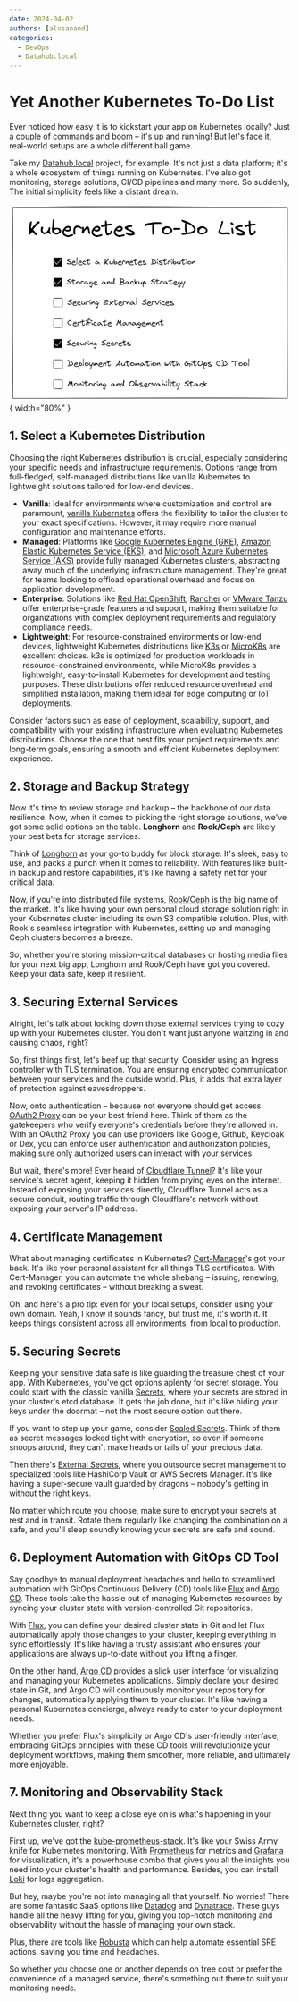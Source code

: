 ```yaml
---
date: 2024-04-02
authors: [alvsanand]
categories:
  - DevOps
  - Datahub.local
---
```

# Yet Another Kubernetes To-Do List

Ever noticed how easy it is to kickstart your app on Kubernetes locally? Just a couple of commands and boom – it's up and running! But let's face it, real-world setups are a whole different ball game.

Take my [Datahub.local](https://datahub-local.alvsanand.com/) project, for example. It's not just a data platform; it's a whole ecosystem of things running on Kubernetes. I've also got monitoring, storage solutions, CI/CD pipelines and many more. So suddenly, The initial simplicity feels like a distant dream.

![Kubernetes To-Do List](/img/kubernetes-to-do-list.png){ width="80%" }

## 1. Select a Kubernetes Distribution

Choosing the right Kubernetes distribution is crucial, especially considering your specific needs and infrastructure requirements. Options range from full-fledged, self-managed distributions like vanilla Kubernetes to lightweight solutions tailored for low-end devices.

- **Vanilla**: Ideal for environments where customization and control are paramount, [vanilla Kubernetes](https://kubernetes.io/) offers the flexibility to tailor the cluster to your exact specifications. However, it may require more manual configuration and maintenance efforts.
- **Managed**: Platforms like [Google Kubernetes Engine (GKE)](https://cloud.google.com/kubernetes-engine), [Amazon Elastic Kubernetes Service (EKS)](https://aws.amazon.com/es/eks/), and [Microsoft Azure Kubernetes Service (AKS)](https://azure.microsoft.com/es-es/products/kubernetes-service/) provide fully managed Kubernetes clusters, abstracting away much of the underlying infrastructure management. They're great for teams looking to offload operational overhead and focus on application development.
- **Enterprise**: Solutions like [Red Hat OpenShift](https://www.redhat.com/en/technologies/cloud-computing/openshift), [Rancher](https://www.rancher.com/) or [VMware Tanzu](https://www.vmware.com/products/vsphere/vsphere-with-tanzu.html) offer enterprise-grade features and support, making them suitable for organizations with complex deployment requirements and regulatory compliance needs.
- **Lightweight**: For resource-constrained environments or low-end devices, lightweight Kubernetes distributions like [K3s](https://docs.k3s.io/) or [MicroK8s](https://microk8s.io/) are excellent choices. k3s is optimized for production workloads in resource-constrained environments, while MicroK8s provides a lightweight, easy-to-install Kubernetes for development and testing purposes. These distributions offer reduced resource overhead and simplified installation, making them ideal for edge computing or IoT deployments.

Consider factors such as ease of deployment, scalability, support, and compatibility with your existing infrastructure when evaluating Kubernetes distributions. Choose the one that best fits your project requirements and long-term goals, ensuring a smooth and efficient Kubernetes deployment experience.

## 2. Storage and Backup Strategy

Now it's time to review storage and backup – the backbone of our data resilience. Now, when it comes to picking the right storage solutions, we've got some solid options on the table. **Longhorn** and **Rook/Ceph** are likely your best bets for storage services.

Think of [Longhorn](https://longhorn.io/) as your go-to buddy for block storage. It's sleek, easy to use, and packs a punch when it comes to reliability. With features like built-in backup and restore capabilities, it's like having a safety net for your critical data.

Now, if you're into distributed file systems, [Rook/Ceph](https://rook.io/) is the big name of the market. It's like having your own personal cloud storage solution right in your Kubernetes cluster including its own S3 compatible solution. Plus, with Rook's seamless integration with Kubernetes, setting up and managing Ceph clusters becomes a breeze.

So, whether you're storing mission-critical databases or hosting media files for your next big app, Longhorn and Rook/Ceph have got you covered. Keep your data safe, keep it resilient.

## 3. Securing External Services

Alright, let's talk about locking down those external services trying to cozy up with your Kubernetes cluster. You don't want just anyone waltzing in and causing chaos, right?

So, first things first, let's beef up that security. Consider using an Ingress controller with TLS termination. You are ensuring encrypted communication between your services and the outside world. Plus, it adds that extra layer of protection against eavesdroppers.

Now, onto authentication – because not everyone should get access. [OAuth2 Proxy](https://oauth2-proxy.github.io/oauth2-proxy/) can be your best friend here. Think of them as the gatekeepers who verify everyone's credentials before they're allowed in. With an OAuth2 Proxy you can use providers like Google, Github, Keycloak or Dex, you can enforce user authentication and authorization policies, making sure only authorized users can interact with your services.

But wait, there's more! Ever heard of [Cloudflare Tunnel](https://www.cloudflare.com/es-es/products/tunnel/)? It's like your service's secret agent, keeping it hidden from prying eyes on the internet. Instead of exposing your services directly, Cloudflare Tunnel acts as a secure conduit, routing traffic through Cloudflare's network without exposing your server's IP address.

## 4. Certificate Management

What about managing certificates in Kubernetes? [Cert-Manager](https://cert-manager.io/)'s got your back. It's like your personal assistant for all things TLS certificates. With Cert-Manager, you can automate the whole shebang – issuing, renewing, and revoking certificates – without breaking a sweat.

Oh, and here's a pro tip: even for your local setups, consider using your own domain. Yeah, I know it sounds fancy, but trust me, it's worth it. It keeps things consistent across all environments, from local to production.

## 5. Securing Secrets

Keeping your sensitive data safe is like guarding the treasure chest of your app. With Kubernetes, you've got options aplenty for secret storage. You could start with the classic vanilla [Secrets](https://kubernetes.io/docs/concepts/configuration/secret/), where your secrets are stored in your cluster's etcd database. It gets the job done, but it's like hiding your keys under the doormat – not the most secure option out there.

If you want to step up your game, consider [Sealed Secrets](https://sealed-secrets.netlify.app/). Think of them as secret messages locked tight with encryption, so even if someone snoops around, they can't make heads or tails of your precious data.

Then there's [External Secrets](https://external-secrets.io/latest/), where you outsource secret management to specialized tools like HashiCorp Vault or AWS Secrets Manager. It's like having a super-secure vault guarded by dragons – nobody's getting in without the right keys.

No matter which route you choose, make sure to encrypt your secrets at rest and in transit. Rotate them regularly like changing the combination on a safe, and you'll sleep soundly knowing your secrets are safe and sound.

## 6. Deployment Automation with GitOps CD Tool

Say goodbye to manual deployment headaches and hello to streamlined automation with GitOps Continuous Delivery (CD) tools like [Flux](https://fluxcd.io/) and [Argo CD](https://argo-cd.readthedocs.io/en/stable/). These tools take the hassle out of managing Kubernetes resources by syncing your cluster state with version-controlled Git repositories.

With [Flux](https://fluxcd.io/), you can define your desired cluster state in Git and let Flux automatically apply those changes to your cluster, keeping everything in sync effortlessly. It's like having a trusty assistant who ensures your applications are always up-to-date without you lifting a finger.

On the other hand, [Argo CD](https://argo-cd.readthedocs.io/en/stable/) provides a slick user interface for visualizing and managing your Kubernetes applications. Simply declare your desired state in Git, and Argo CD will continuously monitor your repository for changes, automatically applying them to your cluster. It's like having a personal Kubernetes concierge, always ready to cater to your deployment needs.

Whether you prefer Flux's simplicity or Argo CD's user-friendly interface, embracing GitOps principles with these CD tools will revolutionize your deployment workflows, making them smoother, more reliable, and ultimately more enjoyable.

## 7. Monitoring and Observability Stack

Next thing you want to keep a close eye on is what's happening in your Kubernetes cluster, right?

First up, we've got the [kube-prometheus-stack](https://github.com/prometheus-operator/kube-prometheus). It's like your Swiss Army knife for Kubernetes monitoring. With [Prometheus](https://prometheus.io/) for metrics and [Grafana](https://grafana.com/) for visualization, it's a powerhouse combo that gives you all the insights you need into your cluster's health and performance. Besides, you can install [Loki](https://github.com/grafana/loki) for logs aggregation.

But hey, maybe you're not into managing all that yourself. No worries! There are some fantastic SaaS options like [Datadog](https://www.datadoghq.com/) and [Dynatrace](https://www.dynatrace.com/). These guys handle all the heavy lifting for you, giving you top-notch monitoring and observability without the hassle of managing your own stack.

Plus, there are tools like [Robusta](https://home.robusta.dev/) which can help automate essential SRE actions, saving you time and headaches.

So whether you choose one or another depends on free cost or prefer the convenience of a managed service, there's something out there to suit your monitoring needs.
